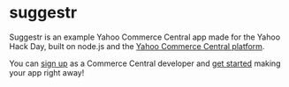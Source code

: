 suggestr
========

Suggestr is an example Yahoo Commerce Central app made for the Yahoo Hack Day, built on node.js and the [Yahoo Commerce Central platform](http://api.lexity.com).

You can [sign up](http://api.lexity.com/signup) as a Commerce Central developer and [get started](https://github.com/lexity/platform/wiki/Using-the-Sandbox-to-test-your-Commerce-Central-app) making your app right away!